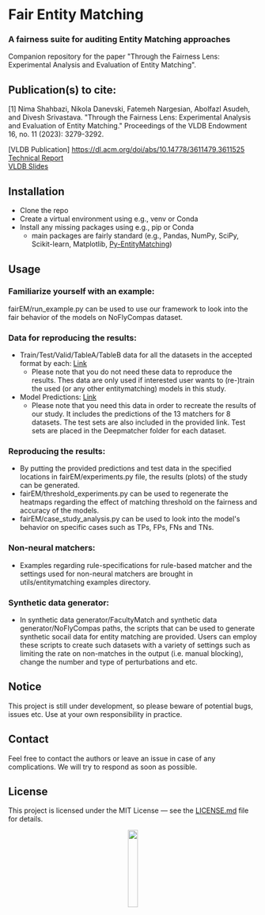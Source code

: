 # Fair Entity Matching

### A fairness suite for auditing Entity Matching approaches
Companion repository for the paper "Through the Fairness Lens: Experimental Analysis and Evaluation of Entity Matching". 


## Publication(s) to cite:
[1] Nima Shahbazi, Nikola Danevski, Fatemeh Nargesian, Abolfazl Asudeh, and Divesh Srivastava. "Through the Fairness Lens: Experimental Analysis and Evaluation of Entity Matching." Proceedings of the VLDB Endowment 16, no. 11 (2023): 3279-3292.

[VLDB Publication] <a href="https://dl.acm.org/doi/abs/10.14778/3611479.3611525">https://dl.acm.org/doi/abs/10.14778/3611479.3611525</a> <br>
[Technical Report](techrep.pdf) <br>
[VLDB Slides](FEM-Slides-VLDB23.pdf)



## Installation
- Clone the repo
- Create a virtual environment using e.g., venv or Conda
- Install any missing packages using e.g., pip or Conda
  - main packages are fairly standard (e.g., Pandas, NumPy, SciPy, Scikit-learn, Matplotlib, [Py-EntityMatching](http://anhaidgroup.github.io/py_entitymatching/v0.3.3/index.html))

## Usage
### Familiarize yourself with an example:
fairEM/run_example.py can be used to use our framework to look into the fair behavior of the models on NoFlyCompas dataset.

### Data for reproducing the results:
- Train/Test/Valid/TableA/TableB data for all the datasets in the accepted format by each: [Link](https://drive.google.com/file/d/1ao-IyMffkUsTb5G8I2im9IQraz0mqT6v/view?usp=sharing) 
  - Please note that you do not need these data to reproduce the results. Thes data are only used if interested user wants to (re-)train the used (or any other entitymatching) models in this study.
- Model Predictions: [Link]([https://drive.google.com/file/d/1vJztJVfEh3Rf5QpPBmmyTB55FIY9Z-Ci/view?usp=sharing](https://drive.google.com/file/d/1qG9NC_6HGRbmK3-gEYK-6XijJNfHPgMy/view?usp=sharing)) 
  - Please note that you need this data in order to recreate the results of our study. It includes the predictions of the 13 matchers for 8 datasets. The test sets are also included in the provided link. Test sets are placed in the Deepmatcher folder for each dataset.

### Reproducing the results:
- By putting the provided predictions and test data in the specified locations in fairEM/experiments.py file, the results (plots) of the study
can be generated. 
- fairEM/threshold_experiments.py can be used to regenerate the heatmaps regarding the effect of matching threshold on the fairness and accuracy of the models. 
- fairEM/case_study_analysis.py can be used to look into the model's behavior on specific cases such as TPs, FPs, FNs and TNs.

### Non-neural matchers:
- Examples regarding rule-specifications for rule-based matcher and the settings used for non-neural matchers are brought in utils/entitymatching examples directory.

### Synthetic data generator:
- In synthetic data generator/FacultyMatch and synthetic data generator/NoFlyCompas paths, the scripts that can be used to generate synthetic socail data for entity matching are provided. Users can employ these scripts to create such datasets with a variety of settings such as limiting the rate on non-matches in the output (i.e. manual blocking), change the number and type of perturbations and etc.

## Notice
This project is still under development, so please beware of potential bugs, issues etc. Use at your own responsibility in practice.

## Contact
Feel free to contact the authors or leave an issue in case of any complications. We will try to respond as soon as possible.

## License

This project is licensed under the MIT License &mdash; see the [LICENSE.md](LICENSE.md) file for details.

<p align="center"><img width="20%" src="https://www.cs.uic.edu/~indexlab/imgs/InDeXLab2.gif"></p>

